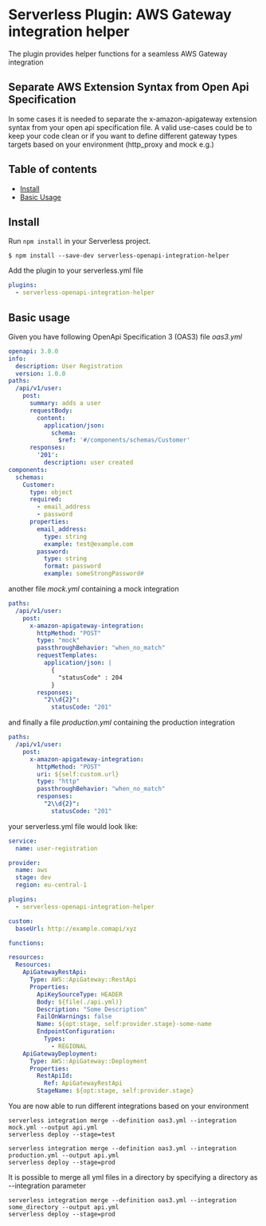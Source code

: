 # Serverless Plugin: AWS Gateway integration helper

The plugin provides helper functions for a seamless AWS Gateway integration

## Separate AWS Extension Syntax from Open Api Specification
In some cases it is needed to separate the x-amazon-apigateway extension syntax from your open api specification file. 
A valid use-cases could be to keep your code clean or if you want to define different gateway types targets based on your environment (http_proxy and mock e.g.)

## Table of contents

- [Install](#install)
- [Basic Usage](#basic-usage)

## Install

Run `npm install` in your Serverless project.

`$ npm install --save-dev serverless-openapi-integration-helper`

Add the plugin to your serverless.yml file

```yml
plugins:
  - serverless-openapi-integration-helper
```

## Basic usage

Given you have following OpenApi Specification 3 (OAS3) file *oas3.yml*
```yml
openapi: 3.0.0
info:
  description: User Registration
  version: 1.0.0
paths:
  /api/v1/user:
    post:
      summary: adds a user
      requestBody:
        content:
          application/json:
            schema:
              $ref: '#/components/schemas/Customer'
      responses:
        '201':
          description: user created
components:
  schemas:
    Customer:
      type: object
      required:
        - email_address
        - password
      properties:
        email_address:
          type: string
          example: test@example.com
        password:
          type: string
          format: password
          example: someStrongPassword#
```

another file *mock.yml* containing a mock integration

```yml
paths:
  /api/v1/user:
    post:
      x-amazon-apigateway-integration:
        httpMethod: "POST"
        type: "mock"
        passthroughBehavior: "when_no_match"
        requestTemplates:
          application/json: |
            {
              "statusCode" : 204
            }
        responses:
          "2\\d{2}":
            statusCode: "201"

```

and finally a file *production.yml* containing the production integration

```yml
paths:
  /api/v1/user:
    post:
      x-amazon-apigateway-integration:
        httpMethod: "POST"
        uri: ${self:custom.url}
        type: "http"
        passthroughBehavior: "when_no_match"
        responses:
          "2\\d{2}":
            statusCode: "201"

```

your serverless.yml file would look like:

```yml
service:
  name: user-registration

provider:
  name: aws
  stage: dev
  region: eu-central-1

plugins:
  - serverless-openapi-integration-helper

custom:
  baseUrl: http://example.comapi/xyz

functions:

resources:
  Resources:
    ApiGatewayRestApi:
      Type: AWS::ApiGateway::RestApi
      Properties:
        ApiKeySourceType: HEADER
        Body: ${file(./api.yml)}
        Description: "Some Description"
        FailOnWarnings: false
        Name: ${opt:stage, self:provider.stage}-some-name
        EndpointConfiguration:
          Types:
            - REGIONAL
    ApiGatewayDeployment:
      Type: AWS::ApiGateway::Deployment
      Properties:
        RestApiId:
          Ref: ApiGatewayRestApi
        StageName: ${opt:stage, self:provider.stage}
```

You are now able to run different integrations based on your environment

```
serverless integration merge --definition oas3.yml --integration mock.yml --output api.yml
serverless deploy --stage=test
```

```
serverless integration merge --definition oas3.yml --integration production.yml --output api.yml
serverless deploy --stage=prod
```

It is possible to merge all yml files in a directory by specifying a directory as --integration parameter
```
serverless integration merge --definition oas3.yml --integration some_directory --output api.yml
serverless deploy --stage=prod
```

